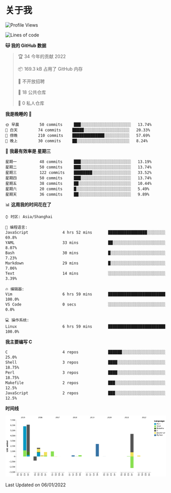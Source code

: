 # 关于我

<!--START_SECTION:waka-->
![Profile Views](http://img.shields.io/badge/%E4%B8%AA%E4%BA%BA%E5%B0%81%E9%9D%A2%E8%A7%82%E7%9C%8B%E6%AC%A1%E6%95%B0-11-blue)

![Lines of code](https://img.shields.io/badge/%E4%BB%8E%E3%80%8C%E4%BD%A0%E5%A5%BD%E4%B8%96%E7%95%8C%E3%80%8D%E6%88%91%E5%B7%B2%E7%BB%8F%E5%86%99%E4%BA%86-20%20Thousand%20%E8%A1%8C%E4%BB%A3%E7%A0%81-blue)

**🐱 我的 GitHub 数据** 

> 🏆 34 今年的贡献 2022
 > 
> 📦 169.3 kB 占用了 GitHub 内存 
 > 
> 🚫 不开放招聘
 > 
> 📜 18 公共仓库 
 > 
> 🔑 0 私人仓库  
 > 
**我是晚睡的 🦉** 

```text
🌞 早晨         50 commits     ███░░░░░░░░░░░░░░░░░░░░░░   13.74% 
🌆 白天         74 commits     █████░░░░░░░░░░░░░░░░░░░░   20.33% 
🌃 傍晚         210 commits    ██████████████░░░░░░░░░░░   57.69% 
🌙 晚上         30 commits     ██░░░░░░░░░░░░░░░░░░░░░░░   8.24%

```
📅 **我最有效率是 星期三** 

```text
星期一          48 commits     ███░░░░░░░░░░░░░░░░░░░░░░   13.19% 
星期二          50 commits     ███░░░░░░░░░░░░░░░░░░░░░░   13.74% 
星期三          122 commits    ████████░░░░░░░░░░░░░░░░░   33.52% 
星期四          50 commits     ███░░░░░░░░░░░░░░░░░░░░░░   13.74% 
星期五          38 commits     ██░░░░░░░░░░░░░░░░░░░░░░░   10.44% 
星期六          20 commits     █░░░░░░░░░░░░░░░░░░░░░░░░   5.49% 
星期天          36 commits     ██░░░░░░░░░░░░░░░░░░░░░░░   9.89%

```


📊 **这周我的时间花在了** 

```text
⌚︎ 时区: Asia/Shanghai

💬 编程语言: 
JavaScript               4 hrs 52 mins       █████████████████░░░░░░░░   69.8% 
YAML                     33 mins             ██░░░░░░░░░░░░░░░░░░░░░░░   8.07% 
Bash                     30 mins             █░░░░░░░░░░░░░░░░░░░░░░░░   7.23% 
Markdown                 29 mins             █░░░░░░░░░░░░░░░░░░░░░░░░   7.06% 
Text                     14 mins             ░░░░░░░░░░░░░░░░░░░░░░░░░   3.39%

🔥 编辑器: 
Vim                      6 hrs 59 mins       █████████████████████████   100.0% 
VS Code                  0 secs              ░░░░░░░░░░░░░░░░░░░░░░░░░   0.0%

💻 操作系统: 
Linux                    6 hrs 59 mins       █████████████████████████   100.0%

```

**我主要编写 C** 

```text
C                        4 repos             ██████░░░░░░░░░░░░░░░░░░░   25.0% 
Shell                    3 repos             ████░░░░░░░░░░░░░░░░░░░░░   18.75% 
Perl                     3 repos             ████░░░░░░░░░░░░░░░░░░░░░   18.75% 
Makefile                 2 repos             ███░░░░░░░░░░░░░░░░░░░░░░   12.5% 
JavaScript               2 repos             ███░░░░░░░░░░░░░░░░░░░░░░   12.5%

```


**时间线**

![Chart not found](https://raw.githubusercontent.com/Arondight/Arondight/master/charts/bar_graph.png) 


 Last Updated on 06/01/2022
<!--END_SECTION:waka-->
